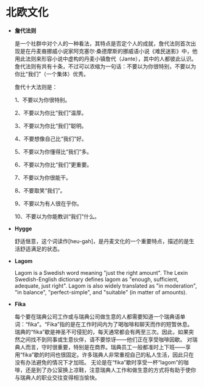 # 北欧文化

* **詹代法则**

  是一个社群中对个人的一种看法，其特点是否定个人的成就，詹代法则首次出现是在丹麦裔挪威小说家阿克塞尔·桑德摩斯的挪威语小说《难民迷影》中，他用此法则来形容小说中虚构的丹麦小镇詹代（Jante），其中的人都彼此认识。詹代法则有共有十条，不过可以浓缩为一句话：不要以为你很特别，不要以为你比“我们”（一个集体）优秀。

  詹代十大法则是：

  1、不要以为你很特别。

  2、不要以为你比“我们”温厚。

  3、不要以为你比“我们”聪明。

  4、不要想像自己比“我们”好。

  5、不要以为你懂得比“我们”多。

  6、不要以为你比“我们”更重要。

  7、不要以为你很能干。

  8、不要取笑“我们”。

  9、不要以为有人很在乎你。

  10、不要以为你能教训“我们”什么。

* **Hygge**

  舒适惬意，这个词读作[heu-gah]，是丹麦文化的一个重要特点，描述的是生活舒适满足的状态。

* **Lagom**

  Lagom is a Swedish word meaning "just the right amount". The Lexin Swedish-English dictionary defines lagom as "enough, sufficient, adequate, just right". Lagom is also widely translated as "in moderation", "in balance", "perfect-simple", and "suitable" (in matter of amounts).

* **Fika**

  每个要在瑞典公司工作或与瑞典公司做生意的人都需要知道一个瑞典语单词：“fika”。“Fika”指的是在工作时间内为了喝咖啡和聊天而作的短暂休息。瑞典的“fika”歇是神圣不可侵犯的，每天通常都会有两至三次。因此，如果突然之间找不到同事或生意伙伴，请不要惊讶——他们正在享受咖啡因歇。
  对瑞典人而言，守时很重要，特别是在商界。瑞典员工一般都准时上下班——享用“fika”歇的时间也很固定。许多瑞典人非常重视自己的私人生活，因此只在没有办法避免的情况下才加班。
  无论是在“fika”歇时享受一杯“lagom”的咖啡，还是到了办公室换上凉鞋，注意瑞典人工作和做生意的方式将有助于使你与瑞典人的职业交往变得相当愉快。
